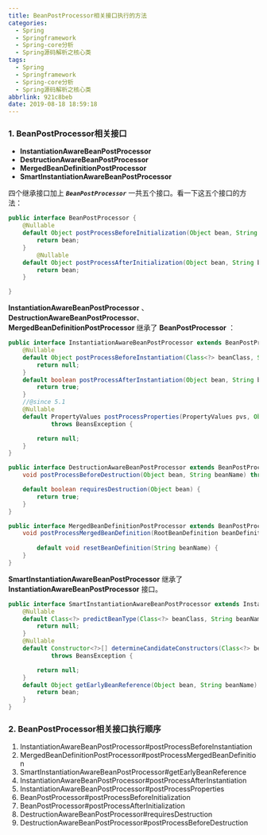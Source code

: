 ```yaml
---
title: BeanPostProcessor相关接口执行的方法
categories:
  - Spring
  - Springframework
  - Spring-core分析
  - Spring源码解析之核心类
tags:
  - Spring
  - Springframework
  - Spring-core分析
  - Spring源码解析之核心类
abbrlink: 921c8beb
date: 2019-08-18 18:59:18
---
```

### 1. BeanPostProcessor相关接口
- **InstantiationAwareBeanPostProcessor**
- **DestructionAwareBeanPostProcessor**
- **MergedBeanDefinitionPostProcessor**
- **SmartInstantiationAwareBeanPostProcessor**
 
四个继承接口加上 ***`BeanPostProcessor`*** 一共五个接口。看一下这五个接口的方法：

```java
public interface BeanPostProcessor {
	@Nullable
	default Object postProcessBeforeInitialization(Object bean, String beanName) throws BeansException {
		return bean;
	}
		@Nullable
	default Object postProcessAfterInitialization(Object bean, String beanName) throws BeansException {
		return bean;
	}

}
```
**InstantiationAwareBeanPostProcessor** 、 **DestructionAwareBeanPostProcessor**、  **MergedBeanDefinitionPostProcessor** 继承了 **BeanPostProcessor** ：

```java
public interface InstantiationAwareBeanPostProcessor extends BeanPostProcessor {
    @Nullable
	default Object postProcessBeforeInstantiation(Class<?> beanClass, String beanName) throws BeansException {
		return null;
	}
	default boolean postProcessAfterInstantiation(Object bean, String beanName) throws BeansException {
		return true;
	}
	//@since 5.1
	@Nullable
	default PropertyValues postProcessProperties(PropertyValues pvs, Object bean, String beanName)
			throws BeansException {

		return null;
	}
}
```

```java
public interface DestructionAwareBeanPostProcessor extends BeanPostProcessor {
    void postProcessBeforeDestruction(Object bean, String beanName) throws BeansException;

    default boolean requiresDestruction(Object bean) {
		return true;
	}
}
```

```java
public interface MergedBeanDefinitionPostProcessor extends BeanPostProcessor {
	void postProcessMergedBeanDefinition(RootBeanDefinition beanDefinition, Class<?> beanType, String beanName);
	
		default void resetBeanDefinition(String beanName) {
	}
}
```
**SmartInstantiationAwareBeanPostProcessor** 继承了 **InstantiationAwareBeanPostProcessor** 接口。

```java
public interface SmartInstantiationAwareBeanPostProcessor extends InstantiationAwareBeanPostProcessor {
	@Nullable
	default Class<?> predictBeanType(Class<?> beanClass, String beanName) throws BeansException {
		return null;
	}
	@Nullable
	default Constructor<?>[] determineCandidateConstructors(Class<?> beanClass, String beanName)
			throws BeansException {

		return null;
	}
	default Object getEarlyBeanReference(Object bean, String beanName) throws BeansException {
		return bean;
	}
}
```

### 2. BeanPostProcessor相关接口执行顺序
1. InstantiationAwareBeanPostProcessor#postProcessBeforeInstantiation
2. MergedBeanDefinitionPostProcessor#postProcessMergedBeanDefinition
3. SmartInstantiationAwareBeanPostProcessor#getEarlyBeanReference
3. InstantiationAwareBeanPostProcessor#postProcessAfterInstantiation
4. InstantiationAwareBeanPostProcessor#postProcessProperties
5. BeanPostProcessor#postProcessBeforeInitialization
6. BeanPostProcessor#postProcessAfterInitialization
7. DestructionAwareBeanPostProcessor#requiresDestruction
8. DestructionAwareBeanPostProcessor#postProcessBeforeDestruction